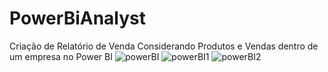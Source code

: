 # PowerBiAnalyst
Criação de Relatório de Venda Considerando Produtos e Vendas dentro de um empresa no  Power BI 
![powerBI](https://github.com/julisevla3/PowerBIAnalyst/assets/41329356/3c3f21fc-58a6-4fed-80cd-20a19c72ad08)
![powerBI1](https://github.com/julisevla3/PowerBIAnalyst/assets/41329356/69743b6f-fec5-4b79-a59c-b2ac7fcd4c42)
![powerBI2](https://github.com/julisevla3/PowerBIAnalyst/assets/41329356/66ebfd66-53c4-490d-ac95-47f7a767d1a2)
